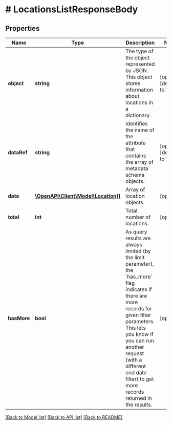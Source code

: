 # # LocationsListResponseBody

## Properties

Name | Type | Description | Notes
------------ | ------------- | ------------- | -------------
**object** | **string** | The type of the object represented by JSON. This object stores information about locations in a dictionary. | [optional] [default to 'list']
**dataRef** | **string** | Identifies the name of the attribute that contains the array of metadata schema objects. | [optional] [default to 'data']
**data** | [**\OpenAPI\Client\Model\Location[]**](Location.md) | Array of location objects. | [optional]
**total** | **int** | Total number of locations. | [optional]
**hasMore** | **bool** | As query results are always limited (by the limit parameter), the &#x60;has_more&#x60; flag indicates if there are more records for given filter parameters. This lets you know if you can run another request (with a different end date filter) to get more records returned in the results. | [optional]

[[Back to Model list]](../../README.md#models) [[Back to API list]](../../README.md#endpoints) [[Back to README]](../../README.md)
